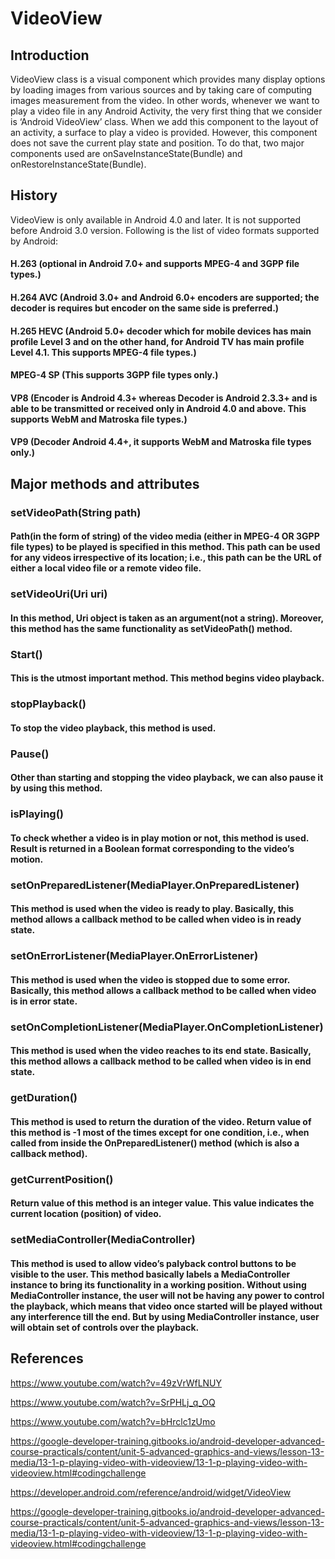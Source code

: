 # VideoView

## Introduction

VideoView class is a visual component which provides many display options by loading images from various sources and by taking care of computing images measurement from the video. In other words, whenever we want to play a video file in any Android Activity, the very first thing that we consider is ‘Android VideoView’ class. When we add this component to the layout of an activity, a surface to play a video is provided. However, this component does not save the current play state and position. To do that, two major components used are onSaveInstanceState(Bundle) and onRestoreInstanceState(Bundle). 


## History

VideoView is only available in Android 4.0 and later. It is not supported before Android 3.0 version. Following is the list of video formats supported by Android:

#### H.263 (optional in Android 7.0+ and supports MPEG-4 and 3GPP file types.)

#### H.264 AVC (Android 3.0+ and Android 6.0+ encoders are supported; the decoder is requires but encoder on the same side is preferred.)

#### H.265 HEVC (Android 5.0+ decoder which for mobile devices has main profile Level 3 and on the other hand, for Android TV has main profile Level 4.1. This supports MPEG-4 file types.)

#### MPEG-4 SP (This supports 3GPP file types only.)

#### VP8 (Encoder is Android 4.3+ whereas Decoder is Android 2.3.3+ and is able to be transmitted or received only in Android 4.0 and above. This supports WebM and Matroska file types.)

#### VP9 (Decoder Android 4.4+, it supports WebM and Matroska file types only.)


## Major methods and attributes

### setVideoPath(String path) 
#### Path(in the form of string) of the video media (either in MPEG-4 OR 3GPP file types) to be played is specified in this method. This path can be used for any videos irrespective of its location; i.e., this path can be the URL of either a local video file or a remote video file.

### setVideoUri(Uri uri) 
#### In this method, Uri object is taken as an argument(not a string). Moreover, this method has the same functionality as setVideoPath() method.

### Start() 
#### This is the utmost important method. This method begins video playback.

### stopPlayback() 
#### To stop the video playback, this method is used.

### Pause() 
#### Other than starting and stopping the video playback, we can also pause it by using this method.

### isPlaying() 
#### To check whether a video is in play motion or not, this method is used. Result is returned in a Boolean format corresponding to the video’s motion.

### setOnPreparedListener(MediaPlayer.OnPreparedListener) 
#### This method is used when the video is ready to play. Basically, this method allows a callback method to be called when video is in ready state.

### setOnErrorListener(MediaPlayer.OnErrorListener) 
#### This method is used when the video is stopped due to some error. Basically, this method allows a callback method to be called when video is in error state.

### setOnCompletionListener(MediaPlayer.OnCompletionListener) 
#### This method is used when the video reaches to its end state. Basically, this method allows a callback method to be called when video is in end state.

### getDuration() 
#### This method is used to return the duration of the video. Return value of this method is -1 most of the times except for one condition, i.e., when called from inside the OnPreparedListener() method (which is also a callback method).

### getCurrentPosition() 
#### Return value of this method is an integer value. This value indicates the current location (position) of video.

### setMediaController(MediaController) 
#### This method is used to allow video’s palyback control buttons to be visible to the user. This method basically labels a MediaController instance to bring its functionality in a working position. Without using MediaController instance, the user will not be having any power to control the playback, which means that video once started will be played without any interference till the end. But by using MediaController instance, user will obtain set of controls over the playback.


## References

https://www.youtube.com/watch?v=49zVrWfLNUY

https://www.youtube.com/watch?v=SrPHLj_q_OQ

https://www.youtube.com/watch?v=bHrclc1zUmo

https://google-developer-training.gitbooks.io/android-developer-advanced-course-practicals/content/unit-5-advanced-graphics-and-views/lesson-13-media/13-1-p-playing-video-with-videoview/13-1-p-playing-video-with-videoview.html#codingchallenge

https://developer.android.com/reference/android/widget/VideoView

https://google-developer-training.gitbooks.io/android-developer-advanced-course-practicals/content/unit-5-advanced-graphics-and-views/lesson-13-media/13-1-p-playing-video-with-videoview/13-1-p-playing-video-with-videoview.html#codingchallenge

